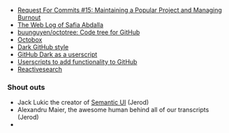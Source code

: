 - [Request For Commits #15: Maintaining a Popular Project and Managing Burnout](https://changelog.com/rfc/15)
- [The Web Log of Safia Abdalla](https://blog.safia.rocks/)
- [buunguyen/octotree: Code tree for GitHub](https://github.com/buunguyen/octotree)
- [Octobox](https://octobox.io/)
- [Dark GitHub style](https://github.com/StylishThemes/GitHub-Dark)
- [GitHub Dark as a userscript](https://github.com/StylishThemes/GitHub-Dark-Script)
- [Userscripts to add functionality to GitHub](https://github.com/Mottie/GitHub-userscripts)
- [Reactivesearch](https://opensource.appbase.io/reactivesearch/)

### Shout outs

- Jack Lukic the creator of [Semantic UI](https://semantic-ui.com/) (Jerod)
- Alexandru Maier, the awesome human behind all of our transcripts (Jerod)
- 